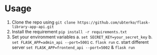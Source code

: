 # Usage
1. Clone the repo using `git clone https://github.com/ubterko/flask-library-app-api.git`
2. Install the requirement `pip install -r requirements.txt`
3. Set your environment variables
   a. `set SECRET_KEY=your_secret_key`
   b. `set FLASK_APP=admin_api --port=5001`
   c. `flask run`
   c. start different server `set FLASK_APP=frontend_api --port=5002` & `flask run`
